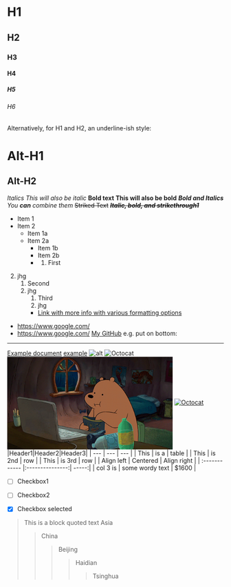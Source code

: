 # H1
## H2
### H3
#### H4
##### H5
###### H6

Alternatively, for H1 and H2, an underline-ish style:

Alt-H1
======

Alt-H2
------
*Italics*
_This will also be italic_
**Bold text**
__This will also be bold__
***Bold and Italics***
_You **can** combine them_
~~Striked Text~~
***~~Italic, bold, and strikethrough1~~***	
* Item 1
* Item 2
  * Item 1a
  * Item 2a
     * Item 1b
     * Item 2b
     * 1. First
2. jhg
   1. Second
   2. jhg
      1. Third
      2. jhg
       * [Link with more info with various formatting options](https://docs.github.com/en/github/writing-on-github "more info")
* https://www.google.com/
* <https://www.google.com/>
[My GitHub][GitHubLink]
e.g. put on bottom: 

--------------------------------
[GitHubLink]:https://github.com/darsaveli
[Example document](/example/example.md)
[example](./example)
![alt](URL "title")
![Octocat](https://user-images.githubusercontent.com/81953271/124010886-b571ca80-d9df-11eb-86ac-b358c48ac6aa.png "Github logo") 
<img src="https://github.com/darsaveli/Mariam/blob/main/1479814528_webarebears.gif" width="385px" align="center">
[![Octocat](https://user-images.githubusercontent.com/81953271/124010886-b571ca80-d9df-11eb-86ac-b358c48ac6aa.png "GitHub Logo")](https://github.com/)
|Header1|Header2|Header3|
| --- | --- | --- |
| This | is a | table |
| This | is 2nd | row |
| This | is 3rd | row |
| Align left | Centered  | Align right |
| :------------ |:---------------:| -----:|
| col 3 is      | some wordy text | $1600 |
* [ ] Checkbox1

* [ ] Checkbox2

* [x] Checkbox selected
> This is a block quoted text
>  Asia
>> China
>>> Beijing
>>>> Haidian
>>>>> Tsinghua
